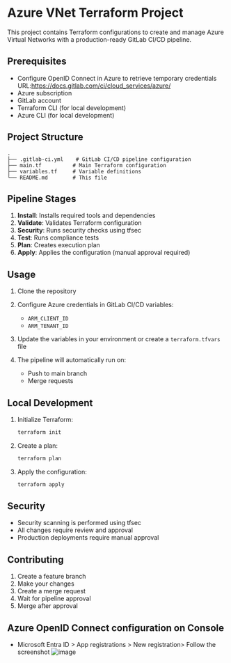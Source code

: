 # Azure VNet Terraform Project

This project contains Terraform configurations to create and manage Azure Virtual Networks with a production-ready GitLab CI/CD pipeline.

## Prerequisites
- Configure OpenID Connect in Azure to retrieve temporary credentials URL:https://docs.gitlab.com/ci/cloud_services/azure/
- Azure subscription
- GitLab account
- Terraform CLI (for local development)
- Azure CLI (for local development)

## Project Structure

```
.
├── .gitlab-ci.yml    # GitLab CI/CD pipeline configuration
├── main.tf          # Main Terraform configuration
├── variables.tf     # Variable definitions
└── README.md        # This file
```

## Pipeline Stages

1. **Install**: Installs required tools and dependencies
2. **Validate**: Validates Terraform configuration
3. **Security**: Runs security checks using tfsec
4. **Test**: Runs compliance tests
5. **Plan**: Creates execution plan
6. **Apply**: Applies the configuration (manual approval required)

## Usage

1. Clone the repository
2. Configure Azure credentials in GitLab CI/CD variables:
   - `ARM_CLIENT_ID`
   - `ARM_TENANT_ID`

3. Update the variables in your environment or create a `terraform.tfvars` file

4. The pipeline will automatically run on:
   - Push to main branch
   - Merge requests

## Local Development

1. Initialize Terraform:
   ```bash
   terraform init
   ```

2. Create a plan:
   ```bash
   terraform plan
   ```

3. Apply the configuration:
   ```bash
   terraform apply
   ```

## Security

- Security scanning is performed using tfsec
- All changes require review and approval
- Production deployments require manual approval

## Contributing

1. Create a feature branch
2. Make your changes
3. Create a merge request
4. Wait for pipeline approval
5. Merge after approval

## Azure OpenID Connect configuration on Console 
- Microsoft Entra ID > App registrations > New registration> Follow the screenshot 
![image](https://github.com/user-attachments/assets/83c852bf-0665-4999-a3b9-a75f847ee480)

